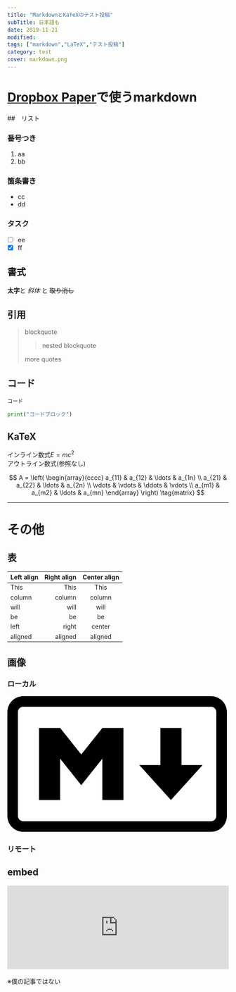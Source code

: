 ```yaml
---
title: "MarkdownとKaTeXのテスト投稿"
subTitle: 日本語も
date: 2019-11-21
modified:
tags: ["markdown","LaTeX","テスト投稿"]
category: test
cover: markdown.png
---
```


# [Dropbox Paper](https://paper.dropbox.com/)で使うmarkdown
##　リスト
### 番号つき
1. aa
2. bb

### 箇条書き
- cc
- dd

### タスク
- [ ] ee
- [x] ff

## 書式
**太字**と _斜体_ と ~~取り消し~~

## 引用
> blockquote
>
> > nested blockquote
>
> more quotes

## コード
`コード`

```python
print("コードブロック")
```

## KaTeX
インライン数式$E=mc^2$\
アウトライン数式(参照なし)

$$
A = \left( \begin{array}{cccc}
a_{11} & a_{12} & \ldots & a_{1n} \\
a_{21} & a_{22} & \ldots & a_{2n} \\
\vdots & \vdots & \ddots & \vdots \\
a_{m1} & a_{m2} & \ldots & a_{mn}
\end{array} \right) \tag{matrix}
$$

---

# その他
## 表
| Left align | Right align | Center align |
| :--------- | ----------: | :----------: |
| This       |        This |     This     |
| column     |      column |    column    |
| will       |        will |     will     |
| be         |          be |      be      |
| left       |       right |    center    |
| aligned    |     aligned |   aligned    |

## 画像
### ローカル
![markdown](./markdown.png)

### リモート

## embed

<iframe src="https://hatenablog-parts.com/embed?url=https%3A%2F%2Fmizchi.hatenablog.com%2Fentry%2F2018%2F10%2F23%2F221446" style="border: 0; width: 100%; height: 190px;" allowfullscreen scrolling="no"></iframe>

※僕の記事ではない